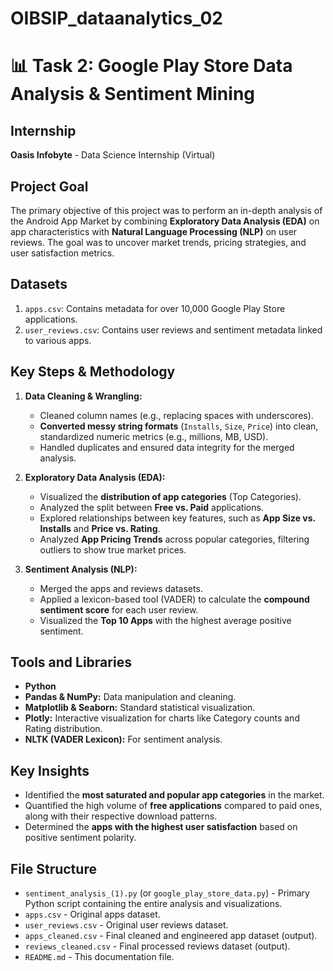 # OIBSIP_dataanalytics_02

# 📊 Task 2: Google Play Store Data Analysis & Sentiment Mining

## **Internship**
**Oasis Infobyte** - Data Science Internship (Virtual)

## **Project Goal**
The primary objective of this project was to perform an in-depth analysis of the Android App Market by combining **Exploratory Data Analysis (EDA)** on app characteristics with **Natural Language Processing (NLP)** on user reviews. The goal was to uncover market trends, pricing strategies, and user satisfaction metrics.

## **Datasets**
1.  `apps.csv`: Contains metadata for over 10,000 Google Play Store applications.
2.  `user_reviews.csv`: Contains user reviews and sentiment metadata linked to various apps.

## **Key Steps & Methodology**

1.  **Data Cleaning & Wrangling:**
    * Cleaned column names (e.g., replacing spaces with underscores).
    * **Converted messy string formats** (`Installs`, `Size`, `Price`) into clean, standardized numeric metrics (e.g., millions, MB, USD).
    * Handled duplicates and ensured data integrity for the merged analysis.

2.  **Exploratory Data Analysis (EDA):**
    * Visualized the **distribution of app categories** (Top Categories).
    * Analyzed the split between **Free vs. Paid** applications.
    * Explored relationships between key features, such as **App Size vs. Installs** and **Price vs. Rating**.
    * Analyzed **App Pricing Trends** across popular categories, filtering outliers to show true market prices.

3.  **Sentiment Analysis (NLP):**
    * Merged the apps and reviews datasets.
    * Applied a lexicon-based tool (VADER) to calculate the **compound sentiment score** for each user review.
    * Visualized the **Top 10 Apps** with the highest average positive sentiment.

## **Tools and Libraries**
* **Python**
* **Pandas & NumPy:** Data manipulation and cleaning.
* **Matplotlib & Seaborn:** Standard statistical visualization.
* **Plotly:** Interactive visualization for charts like Category counts and Rating distribution.
* **NLTK (VADER Lexicon):** For sentiment analysis.

## **Key Insights**
* Identified the **most saturated and popular app categories** in the market.
* Quantified the high volume of **free applications** compared to paid ones, along with their respective download patterns.
* Determined the **apps with the highest user satisfaction** based on positive sentiment polarity.

## **File Structure**
* `sentiment_analysis_(1).py` (or `google_play_store_data.py`) - Primary Python script containing the entire analysis and visualizations.
* `apps.csv` - Original apps dataset.
* `user_reviews.csv` - Original user reviews dataset.
* `apps_cleaned.csv` - Final cleaned and engineered app dataset (output).
* `reviews_cleaned.csv` - Final processed reviews dataset (output).
* `README.md` - This documentation file.
